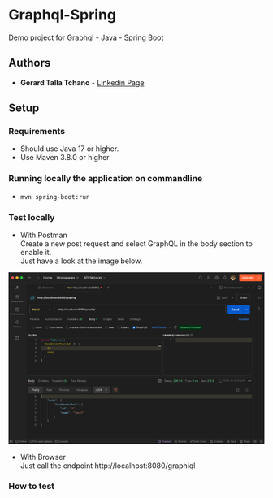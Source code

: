 # Graphql-Spring
Demo project for Graphql - Java - Spring Boot

## Authors
* **Gerard Talla Tchano** - [Linkedin Page](https://www.linkedin.com/in/gerard-talla-tchano-a028a8135/)

## Setup
### Requirements
* Should use Java 17 or higher.
* Use Maven 3.8.0 or higher

### Running locally the application on commandline
* ```mvn spring-boot:run```

### Test locally
* With Postman   
  Create a new post request and select GraphQL in the body section to enable it.  
Just have a look at the image below.

![](src/main/resources/postman-graphql.png)


* With Browser <br /> 
Just call the endpoint http://localhost:8080/graphiql
### How to test
